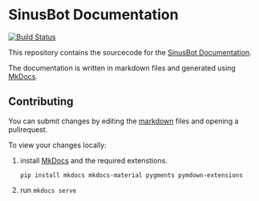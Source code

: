 # SinusBot Documentation

[![Build Status](https://travis-ci.org/SinusBot/docs.svg?branch=master)](https://travis-ci.org/SinusBot/docs)

This repository contains the sourcecode for the [SinusBot Documentation](https://sinusbot.github.io/docs/).

The documentation is written in markdown files and generated using [MkDocs](https://www.mkdocs.org).

## Contributing

You can submit changes by editing the [markdown](https://guides.github.com/features/mastering-markdown/) files and opening a pullrequest.

To view your changes locally:

1. install [MkDocs](https://www.mkdocs.org/#installation) and the required extenstions.

    `pip install mkdocs mkdocs-material pygments pymdown-extensions`
2. run `mkdocs serve`